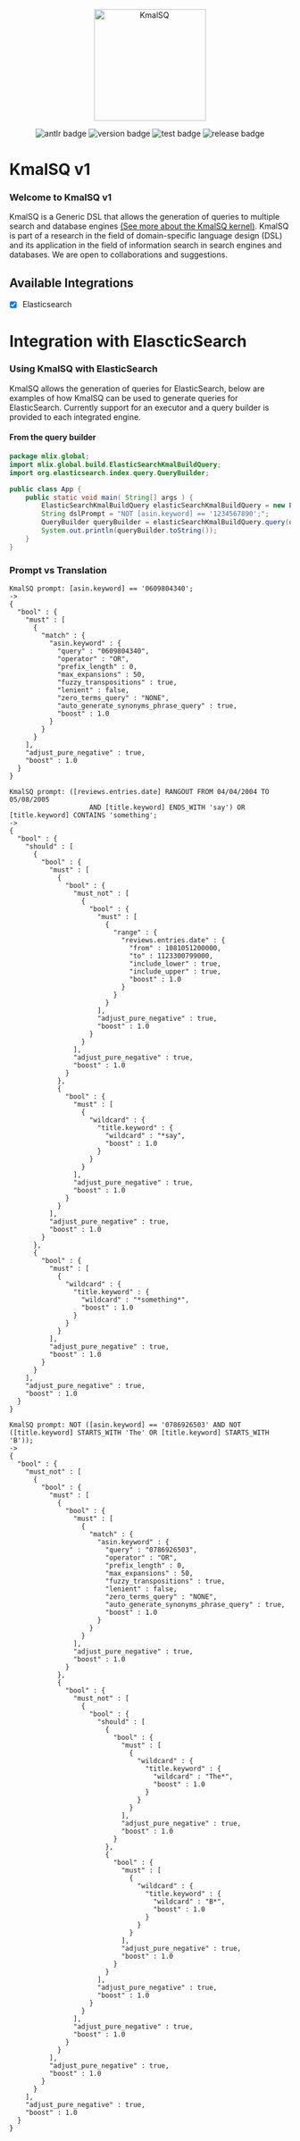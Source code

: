 <div align="center">
    <img src="./.resources/smalllogo.jpg" alt="KmalSQ" width="200" height="200">
</div>
<div align="center">

<div>

[//]: # (    <img src="./.resources/antlrv4.svg">)
<img alt="antlr badge" src="https://img.shields.io/badge/antlr-v4-red"> <img alt="version badge" src="https://img.shields.io/badge/version-1.0-blue"> <img alt="test badge" src="https://img.shields.io/badge/tests-passing-green"> <img alt="release badge" src="https://img.shields.io/badge/release-red">

[//]: # (    <img src="./.resources/version.svg">)


[//]: # (<img src="./.resources/testsb.svg">)


[//]: # (<img src="./.resources/release.svg">)


</div>

[//]: # (![antlr-version]&#40;/.resources/antlrv4.svg&#41; ![dsl-version]&#40;./.resources/version.svg&#41; ![info-tests]&#40;./.resources/testsb.svg&#41; ![release]&#40;.resources/release.svg&#41;)

</div>

# KmalSQ v1
### Welcome to KmalSQ v1
KmalSQ is a Generic DSL that allows the generation of queries to multiple search and database engines
[(See more about the KmalSQ kernel)](./kmalsq-dsl/README.md). KmalSQ is part of a research in the field of domain-specific language design (DSL) and its application in the field of information search in search engines and databases. We are open to collaborations and suggestions.



## Available Integrations
- [x] Elasticsearch


# Integration with ElascticSearch
### Using KmalSQ with ElasticSearch
KmalSQ allows the generation of queries for ElasticSearch, below are examples of how KmalSQ can be used to generate queries for ElasticSearch.
Currently support for an executor and a query builder is provided to each integrated engine.
#### From the query builder

```java
package mlix.global;
import mlix.global.build.ElasticSearchKmalBuildQuery;
import org.elasticsearch.index.query.QueryBuilder;

public class App {
    public static void main( String[] args ) {
        ElasticSearchKmalBuildQuery elasticSearchKmalBuildQuery = new ElasticSearchKmalBuildQuery();
        String dslPrompt = "NOT [asin.keyword] == '1234567890';";
        QueryBuilder queryBuilder = elasticSearchKmalBuildQuery.query(dslPrompt);
        System.out.println(queryBuilder.toString());
    }
}
```



### Prompt vs Translation 

```shell
KmalSQ prompt: [asin.keyword] == '0609804340';
->
{
  "bool" : {
    "must" : [
      {
        "match" : {
          "asin.keyword" : {
            "query" : "0609804340",
            "operator" : "OR",
            "prefix_length" : 0,
            "max_expansions" : 50,
            "fuzzy_transpositions" : true,
            "lenient" : false,
            "zero_terms_query" : "NONE",
            "auto_generate_synonyms_phrase_query" : true,
            "boost" : 1.0
          }
        }
      }
    ],
    "adjust_pure_negative" : true,
    "boost" : 1.0
  }
}
```


```shell
KmalSQ prompt: ([reviews.entries.date] RANGOUT FROM 04/04/2004 TO 05/08/2005 
                    AND [title.keyword] ENDS_WITH 'say') OR  [title.keyword] CONTAINS 'something';
->
{
  "bool" : {
    "should" : [
      {
        "bool" : {
          "must" : [
            {
              "bool" : {
                "must_not" : [
                  {
                    "bool" : {
                      "must" : [
                        {
                          "range" : {
                            "reviews.entries.date" : {
                              "from" : 1081051200000,
                              "to" : 1123300799000,
                              "include_lower" : true,
                              "include_upper" : true,
                              "boost" : 1.0
                            }
                          }
                        }
                      ],
                      "adjust_pure_negative" : true,
                      "boost" : 1.0
                    }
                  }
                ],
                "adjust_pure_negative" : true,
                "boost" : 1.0
              }
            },
            {
              "bool" : {
                "must" : [
                  {
                    "wildcard" : {
                      "title.keyword" : {
                        "wildcard" : "*say",
                        "boost" : 1.0
                      }
                    }
                  }
                ],
                "adjust_pure_negative" : true,
                "boost" : 1.0
              }
            }
          ],
          "adjust_pure_negative" : true,
          "boost" : 1.0
        }
      },
      {
        "bool" : {
          "must" : [
            {
              "wildcard" : {
                "title.keyword" : {
                  "wildcard" : "*something*",
                  "boost" : 1.0
                }
              }
            }
          ],
          "adjust_pure_negative" : true,
          "boost" : 1.0
        }
      }
    ],
    "adjust_pure_negative" : true,
    "boost" : 1.0
  }
}

```


```shell
KmalSQ prompt: NOT ([asin.keyword] == '0786926503' AND NOT ([title.keyword] STARTS_WITH 'The' OR [title.keyword] STARTS_WITH 'B'));
->
{
  "bool" : {
    "must_not" : [
      {
        "bool" : {
          "must" : [
            {
              "bool" : {
                "must" : [
                  {
                    "match" : {
                      "asin.keyword" : {
                        "query" : "0786926503",
                        "operator" : "OR",
                        "prefix_length" : 0,
                        "max_expansions" : 50,
                        "fuzzy_transpositions" : true,
                        "lenient" : false,
                        "zero_terms_query" : "NONE",
                        "auto_generate_synonyms_phrase_query" : true,
                        "boost" : 1.0
                      }
                    }
                  }
                ],
                "adjust_pure_negative" : true,
                "boost" : 1.0
              }
            },
            {
              "bool" : {
                "must_not" : [
                  {
                    "bool" : {
                      "should" : [
                        {
                          "bool" : {
                            "must" : [
                              {
                                "wildcard" : {
                                  "title.keyword" : {
                                    "wildcard" : "The*",
                                    "boost" : 1.0
                                  }
                                }
                              }
                            ],
                            "adjust_pure_negative" : true,
                            "boost" : 1.0
                          }
                        },
                        {
                          "bool" : {
                            "must" : [
                              {
                                "wildcard" : {
                                  "title.keyword" : {
                                    "wildcard" : "B*",
                                    "boost" : 1.0
                                  }
                                }
                              }
                            ],
                            "adjust_pure_negative" : true,
                            "boost" : 1.0
                          }
                        }
                      ],
                      "adjust_pure_negative" : true,
                      "boost" : 1.0
                    }
                  }
                ],
                "adjust_pure_negative" : true,
                "boost" : 1.0
              }
            }
          ],
          "adjust_pure_negative" : true,
          "boost" : 1.0
        }
      }
    ],
    "adjust_pure_negative" : true,
    "boost" : 1.0
  }
}
```
